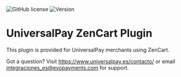 ![GitHub license](https://img.shields.io/github/license/UniversalPay/ZenCart)
![Version](https://img.shields.io/badge/version-1.1.0-informational)

# UniversalPay ZenCart Plugin

This plugin is provided for UniversalPay merchants using ZenCart. 

Got a question? Visit https://www.universalpay.es/contacto/ or email integraciones_es@evopayments.com for support.

